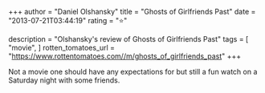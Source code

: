 +++
author = "Daniel Olshansky"
title = "Ghosts of Girlfriends Past"
date = "2013-07-21T03:44:19"
rating = "⭐"

description = "Olshansky's review of Ghosts of Girlfriends Past"
tags = [
    "movie",
]
rotten_tomatoes_url = "https://www.rottentomatoes.com//m/ghosts_of_girlfriends_past"
+++

Not a movie one should have any expectations for but still a fun watch on a Saturday night with some friends.
